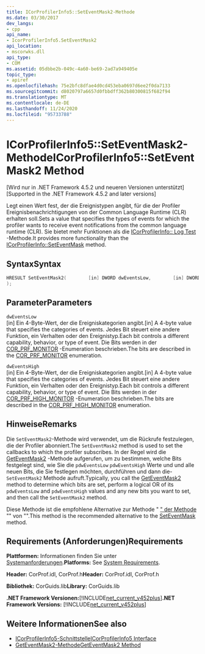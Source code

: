 ```yaml
---
title: ICorProfilerInfo5::SetEventMask2-Methode
ms.date: 03/30/2017
dev_langs:
- cpp
api_name:
- IcorProfilerInfo5.SetEventMask2
api_location:
- mscorwks.dll
api_type:
- COM
ms.assetid: 05dbbe2b-049c-4a60-be69-2ad7a949405e
topic_type:
- apiref
ms.openlocfilehash: 75e2bfc8dfae4d0cd453eba0697d6ee2f0da7133
ms.sourcegitcommit: d8020797a6657d0fbbdff362b80300815f682f94
ms.translationtype: MT
ms.contentlocale: de-DE
ms.lasthandoff: 11/24/2020
ms.locfileid: "95733788"
---
```

# <a name="icorprofilerinfo5seteventmask2-method"></a><span data-ttu-id="07132-102">ICorProfilerInfo5::SetEventMask2-Methode</span><span class="sxs-lookup"><span data-stu-id="07132-102">ICorProfilerInfo5::SetEventMask2 Method</span></span>

<span data-ttu-id="07132-103">[Wird nur in .NET Framework 4.5.2 und neueren Versionen unterstützt]</span><span class="sxs-lookup"><span data-stu-id="07132-103">[Supported in the .NET Framework 4.5.2 and later versions]</span></span>  
  
 <span data-ttu-id="07132-104">Legt einen Wert fest, der die Ereignistypen angibt, für die der Profiler Ereignisbenachrichtigungen von der Common Language Runtime (CLR) erhalten soll.</span><span class="sxs-lookup"><span data-stu-id="07132-104">Sets a value that specifies the types of events for which the profiler wants to receive event notifications from the common language runtime (CLR).</span></span> <span data-ttu-id="07132-105">Sie bietet mehr Funktionen als die [ICorProfilerInfo:: Log Test](icorprofilerinfo-seteventmask-method.md) -Methode.</span><span class="sxs-lookup"><span data-stu-id="07132-105">It provides more functionality than the [ICorProfilerInfo::SetEventMask](icorprofilerinfo-seteventmask-method.md) method.</span></span>  
  
## <a name="syntax"></a><span data-ttu-id="07132-106">Syntax</span><span class="sxs-lookup"><span data-stu-id="07132-106">Syntax</span></span>  
  
```cpp
HRESULT SetEventMask2(        [in] DWORD dwEventsLow,        [in] DWORD dwEventsHigh  
);  
```  
  
## <a name="parameters"></a><span data-ttu-id="07132-107">Parameter</span><span class="sxs-lookup"><span data-stu-id="07132-107">Parameters</span></span>  

 `dwEventsLow`  
 <span data-ttu-id="07132-108">[in] Ein 4-Byte-Wert, der die Ereigniskategorien angibt.</span><span class="sxs-lookup"><span data-stu-id="07132-108">[in] A 4-byte value that specifies the categories of events.</span></span> <span data-ttu-id="07132-109">Jedes Bit steuert eine andere Funktion, ein Verhalten oder den Ereignistyp.</span><span class="sxs-lookup"><span data-stu-id="07132-109">Each bit controls a different capability, behavior, or type of event.</span></span> <span data-ttu-id="07132-110">Die Bits werden in der [COR_PRF_MONITOR](cor-prf-monitor-enumeration.md) -Enumeration beschrieben.</span><span class="sxs-lookup"><span data-stu-id="07132-110">The bits are described in the [COR_PRF_MONITOR](cor-prf-monitor-enumeration.md) enumeration.</span></span>  
  
 `dwEventsHigh`  
 <span data-ttu-id="07132-111">[in] Ein 4-Byte-Wert, der die Ereigniskategorien angibt.</span><span class="sxs-lookup"><span data-stu-id="07132-111">[in] A 4-byte value that specifies the categories of events.</span></span>  <span data-ttu-id="07132-112">Jedes Bit steuert eine andere Funktion, ein Verhalten oder den Ereignistyp.</span><span class="sxs-lookup"><span data-stu-id="07132-112">Each bit controls a different capability, behavior, or type of event.</span></span> <span data-ttu-id="07132-113">Die Bits werden in der [COR_PRF_HIGH_MONITOR](cor-prf-high-monitor-enumeration.md) -Enumeration beschrieben.</span><span class="sxs-lookup"><span data-stu-id="07132-113">The bits are described in the [COR_PRF_HIGH_MONITOR](cor-prf-high-monitor-enumeration.md) enumeration.</span></span>  
  
## <a name="remarks"></a><span data-ttu-id="07132-114">Hinweise</span><span class="sxs-lookup"><span data-stu-id="07132-114">Remarks</span></span>  

 <span data-ttu-id="07132-115">Die `SetEventMask2`-Methode wird verwendet, um die Rückrufe festzulegen, die der Profiler abonniert.</span><span class="sxs-lookup"><span data-stu-id="07132-115">The `SetEventMask2` method is used to set the callbacks to which the profiler subscribes.</span></span> <span data-ttu-id="07132-116">In der Regel wird die [GetEventMask2](icorprofilerinfo5-geteventmask2-method.md) -Methode aufgerufen, um zu bestimmen, welche Bits festgelegt sind, wie Sie die `pdwEventsLow` `pdwEventsHigh` Werte und und alle neuen Bits, die Sie festlegen möchten, durchführen und dann die- `SetEventMask2` Methode aufruft.</span><span class="sxs-lookup"><span data-stu-id="07132-116">Typically, you call the [GetEventMask2](icorprofilerinfo5-geteventmask2-method.md) method to determine which bits are set, perform a logical OR of its `pdwEventsLow` and `pdwEventsHigh` values and any new bits you want to set, and then call the `SetEventMask2` method.</span></span>  
  
 <span data-ttu-id="07132-117">Diese Methode ist die empfohlene Alternative zur Methode " [" der Methode](icorprofilerinfo-seteventmask-method.md) "" von "".</span><span class="sxs-lookup"><span data-stu-id="07132-117">This method is the recommended alternative to the [SetEventMask](icorprofilerinfo-seteventmask-method.md) method.</span></span>  
  
## <a name="requirements"></a><span data-ttu-id="07132-118">Requirements (Anforderungen)</span><span class="sxs-lookup"><span data-stu-id="07132-118">Requirements</span></span>  

 <span data-ttu-id="07132-119">**Plattformen:** Informationen finden Sie unter [Systemanforderungen](../../get-started/system-requirements.md).</span><span class="sxs-lookup"><span data-stu-id="07132-119">**Platforms:** See [System Requirements](../../get-started/system-requirements.md).</span></span>  
  
 <span data-ttu-id="07132-120">**Header:** CorProf.idl, CorProf.h</span><span class="sxs-lookup"><span data-stu-id="07132-120">**Header:** CorProf.idl, CorProf.h</span></span>  
  
 <span data-ttu-id="07132-121">**Bibliothek:** CorGuids.lib</span><span class="sxs-lookup"><span data-stu-id="07132-121">**Library:** CorGuids.lib</span></span>  
  
 <span data-ttu-id="07132-122">**.NET Framework Versionen:**[!INCLUDE[net_current_v452plus](../../../../includes/net-current-v452plus-md.md)]</span><span class="sxs-lookup"><span data-stu-id="07132-122">**.NET Framework Versions:** [!INCLUDE[net_current_v452plus](../../../../includes/net-current-v452plus-md.md)]</span></span>  
  
## <a name="see-also"></a><span data-ttu-id="07132-123">Weitere Informationen</span><span class="sxs-lookup"><span data-stu-id="07132-123">See also</span></span>

- [<span data-ttu-id="07132-124">ICorProfilerInfo5-Schnittstelle</span><span class="sxs-lookup"><span data-stu-id="07132-124">ICorProfilerInfo5 Interface</span></span>](icorprofilerinfo5-interface.md)
- [<span data-ttu-id="07132-125">GetEventMask2-Methode</span><span class="sxs-lookup"><span data-stu-id="07132-125">GetEventMask2 Method</span></span>](icorprofilerinfo5-geteventmask2-method.md)
